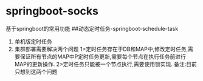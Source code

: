 # springboot-socks
基于springboot的常用功能
##动态定时任务-springboot-schedule-task
1. 单机版定时任务
2. 集群部署需要解决两个问题 
    1>定时任务存在于DB和MAP中,修改定时任务,需要保证所有节点的MAP中P定时任务更新,需要每个节点在执行任务前进行MAP的更新操作.
    2>定时任务只能被一个节点执行,需要使用锁实现.
备注:目前只想到这两个问题
